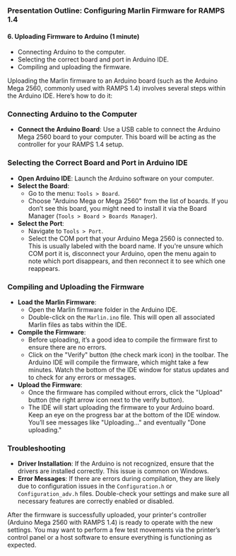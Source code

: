 ### Presentation Outline: Configuring Marlin Firmware for RAMPS 1.4

#### 6. Uploading Firmware to Arduino (1 minute)
- Connecting Arduino to the computer.
- Selecting the correct board and port in Arduino IDE.
- Compiling and uploading the firmware.

Uploading the Marlin firmware to an Arduino board (such as the Arduino Mega 2560, commonly used with RAMPS 1.4) involves several steps within the Arduino IDE. Here’s how to do it:

### Connecting Arduino to the Computer

- **Connect the Arduino Board**: Use a USB cable to connect the Arduino Mega 2560 board to your computer. This board will be acting as the controller for your RAMPS 1.4 setup.

### Selecting the Correct Board and Port in Arduino IDE

- **Open Arduino IDE**: Launch the Arduino software on your computer.
- **Select the Board**:
  - Go to the menu: `Tools > Board`.
  - Choose "Arduino Mega or Mega 2560" from the list of boards. If you don’t see this board, you might need to install it via the Board Manager (`Tools > Board > Boards Manager`).
- **Select the Port**:
  - Navigate to `Tools > Port`.
  - Select the COM port that your Arduino Mega 2560 is connected to. This is usually labeled with the board name. If you're unsure which COM port it is, disconnect your Arduino, open the menu again to note which port disappears, and then reconnect it to see which one reappears.

### Compiling and Uploading the Firmware

- **Load the Marlin Firmware**:
  - Open the Marlin firmware folder in the Arduino IDE.
  - Double-click on the `Marlin.ino` file. This will open all associated Marlin files as tabs within the IDE.
- **Compile the Firmware**:
  - Before uploading, it’s a good idea to compile the firmware first to ensure there are no errors.
  - Click on the "Verify" button (the check mark icon) in the toolbar. The Arduino IDE will compile the firmware, which might take a few minutes. Watch the bottom of the IDE window for status updates and to check for any errors or messages.
- **Upload the Firmware**:
  - Once the firmware has compiled without errors, click the "Upload" button (the right arrow icon next to the verify button).
  - The IDE will start uploading the firmware to your Arduino board. Keep an eye on the progress bar at the bottom of the IDE window. You’ll see messages like "Uploading…" and eventually "Done uploading."

### Troubleshooting

- **Driver Installation**: If the Arduino is not recognized, ensure that the drivers are installed correctly. This issue is common on Windows.
- **Error Messages**: If there are errors during compilation, they are likely due to configuration issues in the `Configuration.h` or `Configuration_adv.h` files. Double-check your settings and make sure all necessary features are correctly enabled or disabled.

After the firmware is successfully uploaded, your printer's controller (Arduino Mega 2560 with RAMPS 1.4) is ready to operate with the new settings. You may want to perform a few test movements via the printer’s control panel or a host software to ensure everything is functioning as expected.